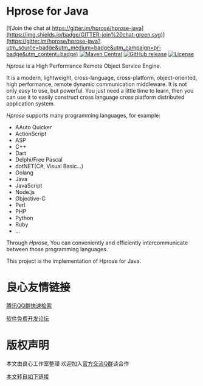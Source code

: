 # Hprose for Java

[![Join the chat at https://gitter.im/hprose/hprose-java](https://img.shields.io/badge/GITTER-join%20chat-green.svg)](https://gitter.im/hprose/hprose-java?utm_source=badge&utm_medium=badge&utm_campaign=pr-badge&utm_content=badge)
[![Maven Central](https://maven-badges.herokuapp.com/maven-central/org.hprose/hprose-java/badge.svg)](https://maven-badges.herokuapp.com/maven-central/org.hprose/hprose-java/)
[![GitHub release](https://img.shields.io/github/release/hprose/hprose-java.svg)](https://github.com/hprose/hprose-java/releases)
[![License](https://img.shields.io/github/license/hprose/hprose-java.svg)](http://opensource.org/licenses/MIT)

*Hprose* is a High Performance Remote Object Service Engine.

It is a modern, lightweight, cross-language, cross-platform, object-oriented, high performance, remote dynamic communication middleware. It is not only easy to use, but powerful. You just need a little time to learn, then you can use it to easily construct cross language cross platform distributed application system.

*Hprose* supports many programming languages, for example:

* AAuto Quicker
* ActionScript
* ASP
* C++
* Dart
* Delphi/Free Pascal
* dotNET(C#, Visual Basic...)
* Golang
* Java
* JavaScript
* Node.js
* Objective-C
* Perl
* PHP
* Python
* Ruby
* ...

Through *Hprose*, You can conveniently and efficiently intercommunicate between those programming languages.

This project is the implementation of Hprose for Java.



 # 良心友情链接

[腾讯QQ群快速检索](http://u.720life.cn/s/8cf73f7c)

[软件免费开发论坛](http://u.720life.cn/s/bbb01dc0)

# 版权声明 

本文由良心工作室整理 欢迎加入[官方交流Q群](https://u.720life.cn/s/f2316816)谈合作

[本文转自如下链接](http://u.720life.cn/g/2e71d0f0a5c601172267ba20d3a43c6e42cec4237c77eb124c5572842d8ba51ba897c0066837e59ff764a700b6fc922103143ea0e4fa72cb4ac63e5fa4612dd0)